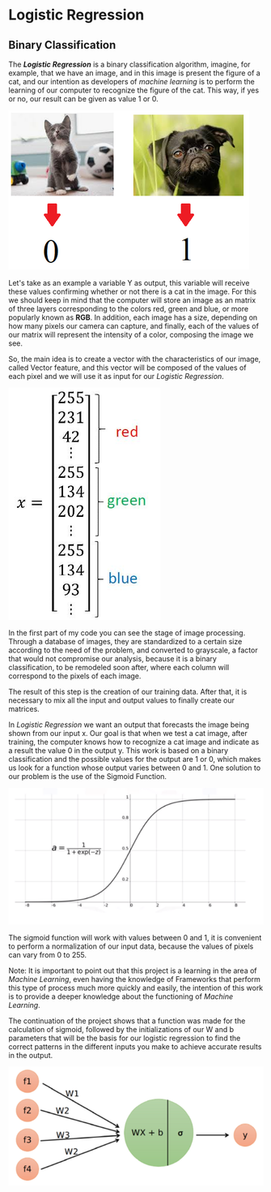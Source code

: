 # Logistic Regression

## Binary Classification

The __*Logistic Regression*__ is a binary classification algorithm, imagine, for example, that we have an image, and in this image is present the figure of a cat, and our intention as developers of *machine learning* is to perform the learning of our computer to recognize the figure of the cat. This way, if yes or no, our result can be given as value 1 or 0.

![Binary Classification with cats and dogs](https://github.com/ViniciusRubens/Logistic-Regression/blob/main/Images/Fig1.png)

Let's take as an example a variable Y as output, this variable will receive these values confirming whether or not there is a cat in the image. For this we should keep in mind that the computer will store an image as an matrix of three layers corresponding to the colors red, green and blue, or more popularly known as __RGB__. In addition, each image has a size, depending on how many pixels our camera can capture, and finally, each of the values of our matrix will represent the intensity of a color, composing the image we see.

So, the main idea is to create a vector with the characteristics of our image, called Vector feature, and this vector will be composed of the values of each pixel and we will use it as input for our *Logistic Regression*. 

![Reshape Feature Vector](https://github.com/ViniciusRubens/Logistic-Regression/blob/main/Images/Fig2.png)

In the first part of my code you can see the stage of image processing. Through a database of images, they are standardized to a certain size according to the need of the problem, and converted to grayscale, a factor that would not compromise our analysis, because it is a binary classification, to be remodeled soon after, where each column will correspond to the pixels of each image.

The result of this step is the creation of our training data. After that, it is necessary to mix all the input and output values to finally create our matrices.

In *Logistic Regression* we want an output that forecasts the image being shown from our input x. Our goal is that when we test a cat image, after training, the computer knows how to recognize a cat image and indicate as a result the value 0 in the output y. This work is based on a binary classification and the possible values for the output are 1 or 0, which makes us look for a function whose output varies between 0 and 1. One solution to our problem is the use of the Sigmoid Function.

![Sigmoid Function](https://github.com/ViniciusRubens/Logistic-Regression/blob/main/Images/Fig3.png)

The sigmoid function will work with values between 0 and 1, it is convenient to perform a normalization of our input data, because the values of pixels can vary from 0 to 255. 

Note: It is important to point out that this project is a learning in the area of *Machine Learning*, even having the knowledge of Frameworks that perform this type of process much more quickly and easily, the intention of this work is to provide a deeper knowledge about the functioning of *Machine Learning*. 

The continuation of the project shows that a function was made for the calculation of sigmoid, followed by the initializations of our W and b parameters that will be the basis for our logistic regression to find the correct patterns in the different inputs you make to achieve accurate results in the output.

![W and b parameters](https://github.com/ViniciusRubens/Logistic-Regression/blob/main/Images/Fig4.png)

